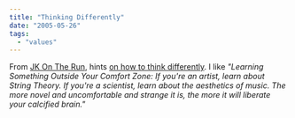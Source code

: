 ```yaml
---
title: "Thinking Differently"
date: "2005-05-26"
tags: 
  - "values"
---
```


From [JK On The Run](http://jkontherun.blogs.com/jkontherun/2005/05/how_to_think_di.html), hints [on how to think differently](http://blogs.salon.com/0002007/2005/05/18.html#a1150). I like _"Learning Something Outside Your Comfort Zone: If you're an artist, learn about String Theory. If you're a scientist, learn about the aesthetics of music. The more novel and uncomfortable and strange it is, the more it will liberate your calcified brain."_
